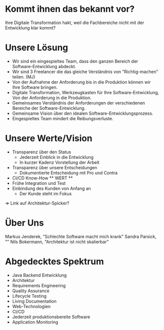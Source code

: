 # Kommt ihnen das bekannt vor?

Ihre Digitale Transformation hakt, weil die Fachbereiche nicht mit der Entwicklung klar kommt?


# Unsere Lösung

* Wir sind ein eingespieltes Team, dass den ganzen Bereich der Software-Entwicklung abdeckt.
* Wir sind 3 Freelancer die das gleiche Verständnis von "Richtig-machen" teilen. (MJ)
* Von der Aufnahme der Anforderung bis in die Produktion können wir Ihre Software bringen.
* Digitale Transformation, Werkzeugkasten für Ihre Software-Entwicklung, Von der Anforderung in die Produktion.
* Gemeinsames Verständnis der Anforderungen der verschiedenen Bereiche der Software-Entwicklung.
* Gemeinsame Vision über den idealen Software-Entwicklungsprozess.
* Eingespieltes Team mindert die Reibungsverluste.

# Unsere Werte/Vision

* Transparenz über den Status
  - Jederzeit Einblick in die Entwicklung
  - In kurzer Kadenz Vorstellung der Arbeit
* Transparenz über unsere Entscheidungen
  - Dokumentierte Entscheidung mit Pro und Contra
* CI/CD Know-How ** WERT **
* Frühe Integration und Test
* Einbindung des Kunden von Anfang an
  - Der Kunde steht im Fokus


=> Link auf Architektur-Spicker?

# Über Uns

Markus Jenderek, "Schlechte Software macht mich krank"
Sandra Parsick, ""
Nils Bokermann, "Architektur ist nicht skalierbar"

# Abgedecktes Spektrum

* Java Backend Entwicklung
* Architektur
* Requirements Engineering
* Quality Assurance
* Lifecycle Testing
* Living Documentation
* Web-Technologien
* CI/CD
* Jederzeit produktionsbereite Software
* Application Monitoring
